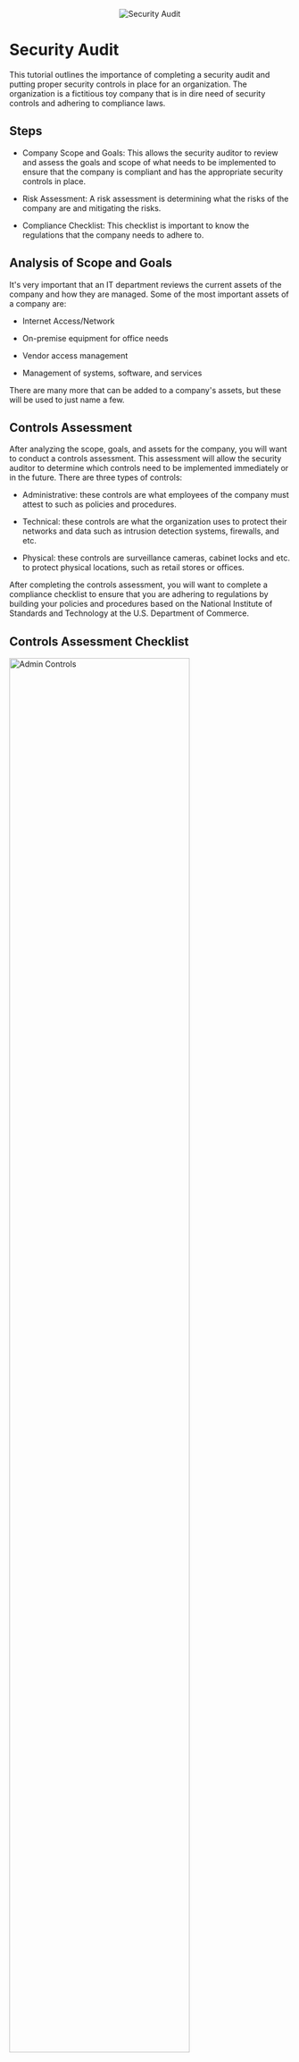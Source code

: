 <p align="center"> 

<img src="https://imgur.com/HVmDGKk.png" alt="Security Audit"/> 

</p> 
  
<h1>Security Audit</h1> 

This tutorial outlines the importance of completing a security audit and putting proper security controls in place for an organization. The organization is a fictitious toy company that is in dire need of security controls and adhering to compliance laws.<br /> 

<h2>Steps </h2> 

- Company Scope and Goals: This allows the security auditor to review and assess the goals and scope of what needs to be implemented to ensure that the company is compliant and has the appropriate security controls in place.

- Risk Assessment: A risk assessment is determining what the risks of the company are and mitigating the risks.

- Compliance Checklist: This checklist is important to know the regulations that the company needs to adhere to.

<h2>Analysis of Scope and Goals</h2> 
It's very important that an IT department reviews the current assets of the company and how they are managed. Some of the most important assets of a company are:

-  Internet Access/Network

-  On-premise equipment for office needs
  
-  Vendor access management
  
-  Management of systems, software, and services

There are many more that can be added to a company's assets, but these will be used to just name a few.

  

<h2>Controls Assessment</h2> 
After analyzing the scope, goals, and assets for the company, you will want to conduct a controls assessment. This assessment will allow the security auditor to determine which controls need to be implemented immediately or in the future. There are three types of controls:

- Administrative: these controls are what employees of the company must attest to such as policies and procedures.

- Technical: these controls are what the organization uses to protect their networks and data such as intrusion detection systems, firewalls, and etc.

- Physical: these controls are surveillance cameras, cabinet locks and etc. to protect physical locations, such as retail stores or offices.

After completing the controls assessment, you will want to complete a compliance checklist to ensure that you are adhering to regulations by building your policies and procedures based on the National Institute of Standards and Technology at the U.S. Department of Commerce.
  

<h2>Controls Assessment Checklist</h2> 

<p> 

<img src="https://imgur.com/Ctk6l9L.png" height="80%" width="80%" alt="Admin Controls"/>

<img src="https://imgur.com/mm4r53c.png" height="80%" width="80%" alt="Technical Controls"/> 

<img src="https://imgur.com/Bp9F0eQ.png" height="80%" width="80%" alt="Physical Controls"/> 
</p> 

<p> 
This checklist provides the security controls that the company needs to implement


</p> 

<br /> 

<h2> Compliance Checklist </h2> 

<p> 

<img src="https://imgur.com/mKNeMXu.png" height="80%" width="80%" alt="Regs 1"/> 
<img src="https://imgur.com/ztefViQ.png" height="80%" width="80%" alt="Regs 2"/>

</p> 

<p> 

This checklist provides the compliance regulations that the company needs to adhere to. 

</p> 

<br /> 

<h2> Recommendations </h2> 

<p> 

Multiple controls will need to be implemented for the fictitious toy company to strengthen its security posture. Some of the controls include Least privilege, Disaster Recovery
Password, Access Control, Account Management policies, Separation of duties, etc. The compliance regulations that the company must adhere to General Data Protection Regulation (GDPR)
Payment Card Industry Data Security Standard (PCI DSS), and System and Organizations Controls to protect consumer, employee, and organization data.




</p>  

<br /> 
